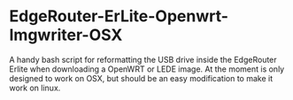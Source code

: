 # EdgeRouter-ErLite-Openwrt-Imgwriter-OSX
A handy bash script for reformatting the USB drive inside the EdgeRouter Erlite when downloading a OpenWRT or LEDE image. At the moment is only designed to work on OSX, but should be an easy modification to make it work on linux.
